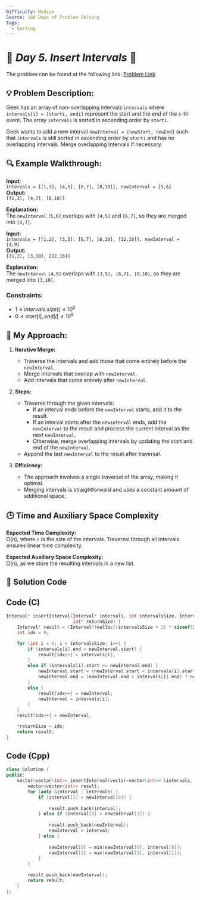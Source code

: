 ```yaml
---
Difficulty: Medium  
Source: 160 Days of Problem Solving  
Tags:
  - Sorting
---
```


# 🚀 _Day 5. Insert Intervals_ 🧠

The problem can be found at the following link: [Problem Link](https://www.geeksforgeeks.org/batch/gfg-160-problems/track/sorting-gfg-160/problem/insert-interval-1666733333)

## 💡 **Problem Description:**

Geek has an array of non-overlapping intervals `intervals` where `intervals[i] = [starti, endi]` represent the start and the end of the `i`-th event. The array `intervals` is sorted in ascending order by `starti`.

Geek wants to add a new interval `newInterval = [newStart, newEnd]` such that `intervals` is still sorted in ascending order by `starti` and has no overlapping intervals. Merge overlapping intervals if necessary.


## 🔍 **Example Walkthrough:**

**Input:**  
`intervals = [[1,3], [4,5], [6,7], [8,10]], newInterval = [5,6]`  
**Output:**  
`[[1,3], [4,7], [8,10]]`

**Explanation:**  
The `newInterval` `[5,6]` overlaps with `[4,5]` and `[6,7]`, so they are merged into `[4,7]`.


**Input:**  
`intervals = [[1,2], [3,5], [6,7], [8,10], [12,16]], newInterval = [4,9]`  
**Output:**  
`[[1,2], [3,10], [12,16]]`

**Explanation:**  
The `newInterval` `[4,9]` overlaps with `[3,5], [6,7], [8,10]`, so they are merged into `[3,10]`.


### Constraints:

- $`1 ≤ intervals.size() ≤ 10^5`$  
- $`0 ≤ start[i], end[i] ≤ 10^9`$


## 🎯 **My Approach:**

1. **Iterative Merge:**  
   - Traverse the intervals and add those that come entirely before the `newInterval`.  
   - Merge intervals that overlap with `newInterval`.  
   - Add intervals that come entirely after `newInterval`.  

2. **Steps:**  
   - Traverse through the given intervals:
     - If an interval ends before the `newInterval` starts, add it to the result.  
     - If an interval starts after the `newInterval` ends, add the `newInterval` to the result and process the current interval as the next `newInterval`.  
     - Otherwise, merge overlapping intervals by updating the start and end of the `newInterval`.  
   - Append the last `newInterval` to the result after traversal.

3. **Efficiency:**  
   - The approach involves a single traversal of the array, making it optimal.  
   - Merging intervals is straightforward and uses a constant amount of additional space.


## 🕒 **Time and Auxiliary Space Complexity** 

**Expected Time Complexity:**  
O(n), where `n` is the size of the intervals. Traversal through all intervals ensures linear time complexity.

**Expected Auxiliary Space Complexity:**  
O(n), as we store the resulting intervals in a new list.

## 📝 **Solution Code**

## Code (C)

```c
Interval* insertInterval(Interval* intervals, int intervalsSize, Interval newInterval,
                         int* returnSize) {
    Interval* result = (Interval*)malloc((intervalsSize + 1) * sizeof(Interval));
    int idx = 0;

    for (int i = 0; i < intervalsSize; i++) {
        if (intervals[i].end < newInterval.start) {
            result[idx++] = intervals[i];
        } 
        else if (intervals[i].start <= newInterval.end) {
            newInterval.start = (newInterval.start < intervals[i].start) ? newInterval.start : intervals[i].start;
            newInterval.end = (newInterval.end > intervals[i].end) ? newInterval.end : intervals[i].end;
        } 
        else {
            result[idx++] = newInterval;
            newInterval = intervals[i];
        }
    }
    result[idx++] = newInterval;

    *returnSize = idx;
    return result;
}
```


## Code (Cpp)

```cpp
class Solution {
public:
    vector<vector<int>> insertInterval(vector<vector<int>> &intervals, vector<int> &newInterval) {
        vector<vector<int>> result;
        for (auto &interval : intervals) {
            if (interval[1] < newInterval[0]) {
                
                result.push_back(interval);
            } else if (interval[0] > newInterval[1]) {
                
                result.push_back(newInterval);
                newInterval = interval; 
            } else {
                
                newInterval[0] = min(newInterval[0], interval[0]);
                newInterval[1] = max(newInterval[1], interval[1]);
            }
        }
        
        result.push_back(newInterval);
        return result;
    }
};

```
